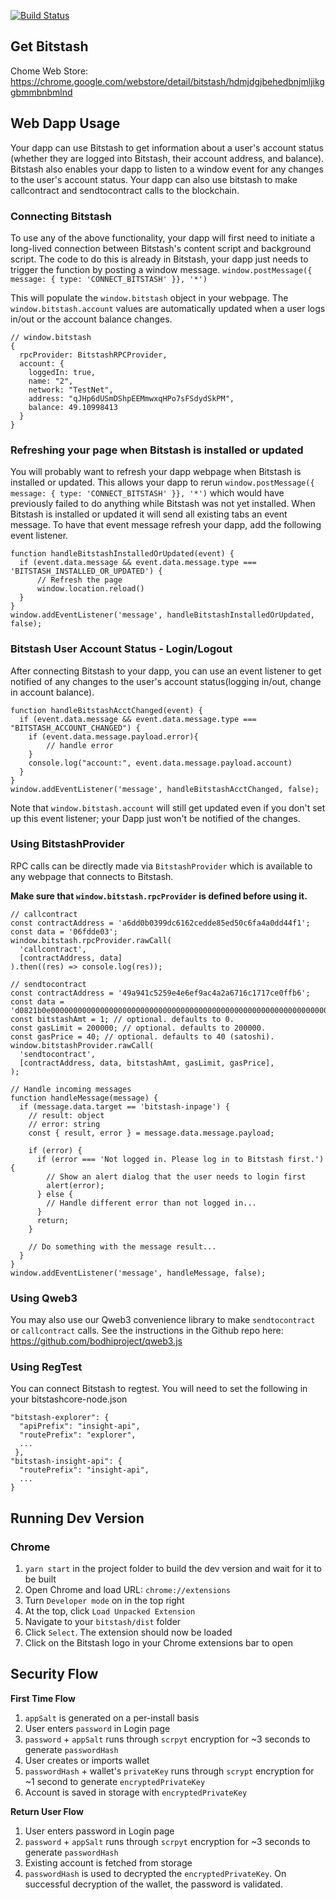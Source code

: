[![Build Status](https://travis-ci.org/bodhiproject/bitstash.svg?branch=master)](https://travis-ci.org/bodhiproject/bitstash)

## Get Bitstash
Chome Web Store: https://chrome.google.com/webstore/detail/bitstash/hdmjdgjbehedbnjmljikggbmmbnbmlnd

## Web Dapp Usage

Your dapp can use Bitstash to get information about a user's account status (whether they are logged into Bitstash, their account address, and balance). Bitstash also enables your dapp to listen to a window event for any changes to the user's account status.
Your dapp can also use bitstash to make callcontract and sendtocontract calls to the blockchain. 

### Connecting Bitstash
To use any of the above functionality, your dapp will first need to initiate a long-lived connection between Bitstash's content script and background script.
The code to do this is already in Bitstash, your dapp just needs to trigger the function by posting a window message.
`window.postMessage({ message: { type: 'CONNECT_BITSTASH' }}, '*')`

This will populate the `window.bitstash` object in your webpage. The `window.bitstash.account` values are automatically updated when a user logs in/out or the account balance changes.

```
// window.bitstash
{
  rpcProvider: BitstashRPCProvider,
  account: {
    loggedIn: true, 
    name: "2", 
    network: "TestNet", 
    address: "qJHp6dUSmDShpEEMmwxqHPo7sFSdydSkPM", 
    balance: 49.10998413 
  }
}
```

### Refreshing your page when Bitstash is installed or updated
You will probably want to refresh your dapp webpage when Bitstash is installed or updated. This allows your dapp to rerun
`window.postMessage({ message: { type: 'CONNECT_BITSTASH' }}, '*')`
which would have previously failed to do anything while Bitstash was not yet installed. 
When Bitstash is installed or updated it will send all existing tabs an event message. To have that event message refresh your dapp, add the following event listener.

```
function handleBitstashInstalledOrUpdated(event) {
  if (event.data.message && event.data.message.type === 'BITSTASH_INSTALLED_OR_UPDATED') {
      // Refresh the page
      window.location.reload()
  }
}  
window.addEventListener('message', handleBitstashInstalledOrUpdated, false);
```

### Bitstash User Account Status - Login/Logout
After connecting Bitstash to your dapp, you can use an event listener to get notified of any changes to the user's account status(logging in/out, change in account balance).

```
function handleBitstashAcctChanged(event) {
  if (event.data.message && event.data.message.type === "BITSTASH_ACCOUNT_CHANGED") {
  	if (event.data.message.payload.error){
  		// handle error
  	}
    console.log("account:", event.data.message.payload.account)
  }
}
window.addEventListener('message', handleBitstashAcctChanged, false);
```

Note that `window.bitstash.account` will still get updated even if you don't set up this event listener; your Dapp just won't be notified of the changes.

### Using BitstashProvider

RPC calls can be directly made via `BitstashProvider` which is available to any webpage that connects to Bitstash.

**Make sure that `window.bitstash.rpcProvider` is defined before using it.**

```
// callcontract
const contractAddress = 'a6dd0b0399dc6162cedde85ed50c6fa4a0dd44f1';
const data = '06fdde03';
window.bitstash.rpcProvider.rawCall(
  'callcontract',
  [contractAddress, data]
).then((res) => console.log(res));

// sendtocontract
const contractAddress = '49a941c5259e4e6ef9ac4a2a6716c1717ce0ffb6';
const data = 'd0821b0e0000000000000000000000000000000000000000000000000000000000000001';
const bitstashAmt = 1; // optional. defaults to 0.
const gasLimit = 200000; // optional. defaults to 200000.
const gasPrice = 40; // optional. defaults to 40 (satoshi).
window.bitstashProvider.rawCall(
  'sendtocontract',
  [contractAddress, data, bitstashAmt, gasLimit, gasPrice],
);

// Handle incoming messages
function handleMessage(message) {
  if (message.data.target == 'bitstash-inpage') {
    // result: object
    // error: string
    const { result, error } = message.data.message.payload;
    
    if (error) {
      if (error === 'Not logged in. Please log in to Bitstash first.') {
        // Show an alert dialog that the user needs to login first
        alert(error);
      } else {
        // Handle different error than not logged in...
      }
      return;
    }

    // Do something with the message result...
  }
}
window.addEventListener('message', handleMessage, false);
```

### Using Qweb3
You may also use our Qweb3 convenience library to make `sendtocontract` or `callcontract` calls. See the instructions in the Github repo here: https://github.com/bodhiproject/qweb3.js

### Using RegTest
You can connect Bitstash to regtest. You will need to set the following in your bitstashcore-node.json

```
"bitstash-explorer": {
  "apiPrefix": "insight-api",
  "routePrefix": "explorer",
  ...
 },
"bitstash-insight-api": {
  "routePrefix": "insight-api",
  ...
}  
```

## Running Dev Version
### Chrome
1. `yarn start` in the project folder to build the dev version and wait for it to be built
2. Open Chrome and load URL: `chrome://extensions`
3. Turn `Developer mode` on in the top right
4. At the top, click `Load Unpacked Extension`
5. Navigate to your `bitstash/dist` folder
6. Click `Select`. The extension should now be loaded
7. Click on the Bitstash logo in your Chrome extensions bar to open

## Security Flow
**First Time Flow**
1. `appSalt` is generated on a per-install basis
2. User enters `password` in Login page
3. `password` + `appSalt` runs through `scrpyt` encryption for ~3 seconds to generate `passwordHash`
4. User creates or imports wallet
5. `passwordHash` + wallet's `privateKey` runs through `scrypt` encryption for ~1 second to generate `encryptedPrivateKey`
6. Account is saved in storage with `encryptedPrivateKey`

**Return User Flow**
1. User enters password in Login page
2. `password` + `appSalt` runs through `scrpyt` encryption for ~3 seconds to generate `passwordHash`
3. Existing account is fetched from storage
4. `passwordHash` is used to decrypted the `encryptedPrivateKey`. On successful decryption of the wallet, the password is validated.
